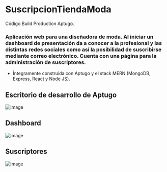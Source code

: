 # SuscripcionTiendaModa
 Código Build Production Aptugo.

### Aplicación web para una diseñadora de moda. Al iniciar un dashboard de presentación da a conocer a la profesional y las distintas  redes sociales como así la posibilidad de suscribirse mediante correo electrónico. Cuenta con una página para la administración de suscriptores.

* Íntegramente construida con Aptugo y el stack MERN (MongoDB, Express, React y Node JS).

## Escritorio de desarrollo de Aptugo
![image](https://user-images.githubusercontent.com/95258782/214474103-b475fbe9-4d0b-49de-a2a2-bfa80e62ee45.png)

## Dashboard
![image](https://user-images.githubusercontent.com/95258782/214473582-114aae63-51db-4351-ab19-6bf2bf2208fe.png)

## Suscriptores
![image](https://user-images.githubusercontent.com/95258782/214474066-b10678db-1285-43ff-8528-13ca2ae40cca.png)
